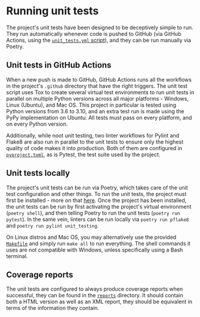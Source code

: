 # Running unit tests

The project's unit tests have been designed to be deceptively simple to run. They run automatically whenever code is pushed to GitHub (via GitHub Actions, using the [`unit_tests.yml` script](../.github/workflows/unit_tests.yml)), and they can be run manually via Poetry.

## Unit tests in GitHub Actions

When a new push is made to GitHub, GitHub Actions runs all the workflows in the project's `.github` directory that have the right triggers. The unit test script uses Tox to create several virtual test environments to run unit tests in parallel on multiple Python versions across all major platforms - Windows, Linux (Ubuntu), and Mac OS. This project in particular is tested using Python versions from 3.6 to 3.10, and an extra test run is made using the PyPy implementation on Ubuntu. All tests must pass on every platform, and on every Python version.

Additionally, while noot unit testing, two linter workflows for Pylint and Flake8 are also run in parallel to the unit tests to ensure only the highest quality of code makes it into production. Both of them are configured in [`pyproject.toml`](../pyproject.toml), as is Pytest, the test suite used by the project.

## Unit tests locally

The project's unit tests can be run via Poetry, which takes care of the unit test configuration and other things. To run the unit tests, the project must first be installed - more on that [here](installation.md). Once the project has been installed, the unit tests can be run by first activating the project's virtual environment (`poetry shell`), and then telling Poetry to run the unit tests (`poetry run pytest`). In the same vein, linters can be run locally via `poetry run pflake8` and `poetry run pylint unit_testing`.

On Linux distros and Mac OS, you may alternatively use the provided [`Makefile`](../Makefile) and simply run `make all` to run everything. The shell commands it uses are not compatible with Windows, unless specifically using a Bash terminal.

## Coverage reports

The unit tests are configured to always produce coverage reports when successful, they can be found in the [`reports`](../tests/reports/) directory. It should contain both a HTML version as well as an XML report, they should be equivalent in terms of the information they contain.
